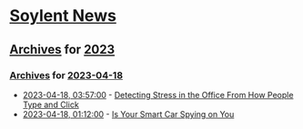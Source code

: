 # [Soylent News](../../../README.md)

## [Archives](../../index.md) for [2023](../index.md)

### [Archives](../../index.md) for [2023-04-18](index.md)

* [2023-04-18, 03:57:00](https://soylentnews.org/article.pl?sid=23/04/17/169211&from=rss) - [Detecting Stress in the Office From How People Type and Click](https://soylentnews.org/article.pl?sid=23/04/17/169211&from=rss)
* [2023-04-18, 01:12:00](https://soylentnews.org/article.pl?sid=23/04/17/1059203&from=rss) - [Is Your Smart Car Spying on You](https://soylentnews.org/article.pl?sid=23/04/17/1059203&from=rss)
